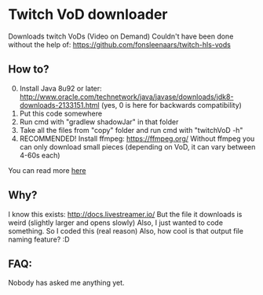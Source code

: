 # Twitch VoD downloader

Downloads twitch VoDs (Video on Demand)
Couldn't have been done without the help of:
https://github.com/fonsleenaars/twitch-hls-vods

## How to?

0. Install Java 8u92 or later: http://www.oracle.com/technetwork/java/javase/downloads/jdk8-downloads-2133151.html
(yes, 0 is here for backwards compatibility)
1. Put this code somewhere
2. Run cmd with "gradlew shadowJar" in that folder
3. Take all the files from "copy" folder and run cmd with "twitchVoD -h"
4. RECOMMENDED! Install ffmpeg: https://ffmpeg.org/
Without ffmpeg you can only download small pieces (depending on VoD, it
can vary between 4-60s each)

You can read more [here](CONFIGURATIONS.md)

## Why?

I know this exists: http://docs.livestreamer.io/
But the file it downloads is weird (slightly larger and opens slowly)
Also, I just wanted to code something. So I coded this (real reason)
Also, how cool is that output file naming feature? :D

## FAQ:

Nobody has asked me anything yet.
